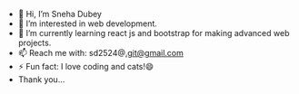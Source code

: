 - 👋 Hi, I’m Sneha Dubey
- 👀 I’m interested in web development.
- 🌱 I’m currently learning react js and bootstrap for making advanced web projects.
- 📫 Reach me with: sd2524@.git@gmail.com
- ⚡ Fun fact: I love coding and cats!😄
- Thank you...
